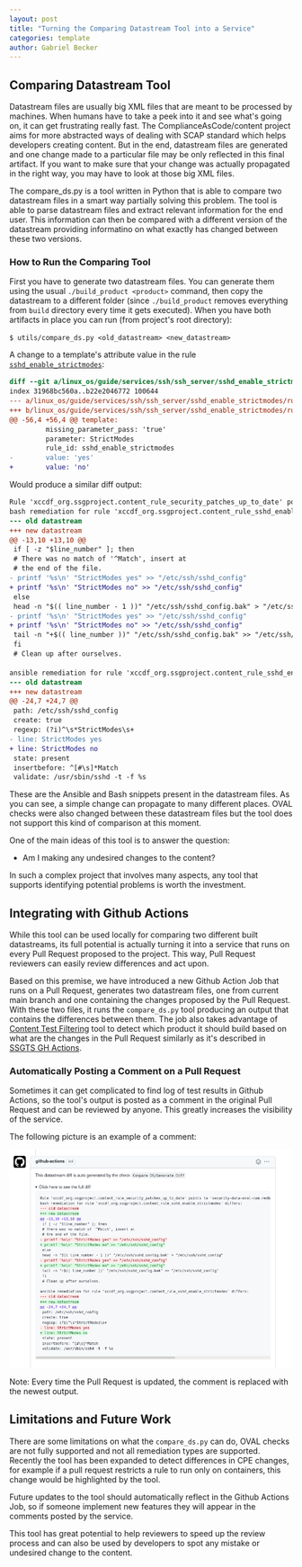 ```yaml
---
layout: post
title: "Turning the Comparing Datastream Tool into a Service"
categories: template
author: Gabriel Becker
---
```


## Comparing Datastream Tool

Datastream files are usually big XML files that are meant to be processed by machines. When humans have to take a peek into it and see what's going on, it can get frustrating really fast. The ComplianceAsCode/content project aims for more abstracted ways of dealing with SCAP standard which helps developers creating content. But in the end, datastream files are generated and one change made to a particular file may be only reflected in this final artifact. If you want to make sure that your change was actually propagated in the right way, you may have to look at those big XML files.

The compare_ds.py is a tool written in Python that is able to compare two datastream files in a smart way partially solving this problem. The tool is able to parse datastream files and extract relevant information for the end user. This information can then be compared with a different version of the datastream providing informatino on what exactly has changed between these two versions.

### How to Run the Comparing Tool

First you have to generate two datastream files. You can generate them using the usual `./build_product <product>` command, then copy the datastream to a different folder (since `./build_product` removes everything from `build` directory every time it gets executed). When you have both artifacts in place you can run (from project's root directory):

`$ utils/compare_ds.py <old_datastream> <new_datastream>`

A change to a template's attribute value in the rule [`sshd_enable_strictmodes`](https://github.com/ComplianceAsCode/content/blob/master/linux_os/guide/services/ssh/ssh_server/sshd_enable_strictmodes/rule.yml):

```diff
diff --git a/linux_os/guide/services/ssh/ssh_server/sshd_enable_strictmodes/rule.yml b/linux_os/guide/services/ssh/ssh_server/sshd_enable_strictmodes/rule.yml
index 31968bc560a..b22e2046772 100644
--- a/linux_os/guide/services/ssh/ssh_server/sshd_enable_strictmodes/rule.yml
+++ b/linux_os/guide/services/ssh/ssh_server/sshd_enable_strictmodes/rule.yml
@@ -56,4 +56,4 @@ template:
         missing_parameter_pass: 'true'
         parameter: StrictModes
         rule_id: sshd_enable_strictmodes
-        value: 'yes'
+        value: 'no'
```

Would produce a similar diff output:

```diff
Rule 'xccdf_org.ssgproject.content_rule_security_patches_up_to_date' points to 'security-data-oval-com.redhat.rhsa-RHEL8.xml' which isn't a part of the old datastream
bash remediation for rule 'xccdf_org.ssgproject.content_rule_sshd_enable_strictmodes' differs:
--- old datastream
+++ new datastream
@@ -13,10 +13,10 @@
 if [ -z "$line_number" ]; then
 # There was no match of '^Match', insert at
 # the end of the file.
- printf '%s\n' "StrictModes yes" >> "/etc/ssh/sshd_config"
+ printf '%s\n' "StrictModes no" >> "/etc/ssh/sshd_config"
 else
 head -n "$(( line_number - 1 ))" "/etc/ssh/sshd_config.bak" > "/etc/ssh/sshd_config"
- printf '%s\n' "StrictModes yes" >> "/etc/ssh/sshd_config"
+ printf '%s\n' "StrictModes no" >> "/etc/ssh/sshd_config"
 tail -n "+$(( line_number ))" "/etc/ssh/sshd_config.bak" >> "/etc/ssh/sshd_config"
 fi
 # Clean up after ourselves.

ansible remediation for rule 'xccdf_org.ssgproject.content_rule_sshd_enable_strictmodes' differs:
--- old datastream
+++ new datastream
@@ -24,7 +24,7 @@
 path: /etc/ssh/sshd_config
 create: true
 regexp: (?i)^\s*StrictModes\s+
- line: StrictModes yes
+ line: StrictModes no
 state: present
 insertbefore: ^[#\s]*Match
 validate: /usr/sbin/sshd -t -f %s
```

These are the Ansible and Bash snippets present in the datastream files. As you can see, a simple
change can propagate to many different places. OVAL checks were also changed between these datastream files
but the tool does not support this kind of comparison at this moment.

One of the main ideas of this tool is to answer the question:

  * Am I making any undesired changes to the content?

In such a complex project that involves many aspects, any tool that supports identifying potential problems is
worth the investment.

## Integrating with Github Actions

While this tool can be used locally for comparing two different built datastreams, its full potential 
is actually turning it into a service that runs on every Pull Request proposed to the project. This way,
Pull Request reviewers can easily review differences and act upon.

Based on this premise, we have introduced a new Github Action Job that runs on a Pull Request, generates two datastream files,
one from current main branch and one containing the changes proposed by the Pull Request. With these two files, it runs the
`compare_ds.py` tool producing an output that contains the differences between them. The job also takes advantage of [Content Test Filtering](https://github.com/mildas/content-test-filtering) tool to detect which product it should build based on what are the changes in the Pull Request similarly as it's described in [SSGTS GH Actions](https://complianceascode.github.io/template/2021/08/27/integrating-ssgts-into-gha.html).

### Automatically Posting a Comment on a Pull Request

Sometimes it can get complicated to find log of test results in Github Actions, so the tool's output is posted as a comment in the original Pull Request and can be reviewed by anyone. This greatly increases the visibility of the service.

The following picture is an example of a comment:

![Compare DS Output Example](/assets/images/compare_ds_example.png)

Note: Every time the Pull Request is updated, the comment is replaced with the newest output.

## Limitations and Future Work

There are some limitations on what the `compare_ds.py` can do, OVAL checks are not fully supported and
not all remediation types are supported. Recently the tool has been expanded to detect differences in
CPE changes, for example if a pull request restricts a rule to run only on containers, this change would
be highlighted by the tool.

Future updates to the tool should automatically reflect in the Github Actions Job, so if someone implement new
features they will appear in the comments posted by the service.

This tool has great potential to help reviewers to speed up the review process and can also be used by developers
to spot any mistake or undesired change to the content.
